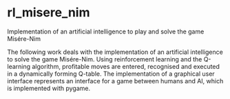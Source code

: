# rl_misere_nim
Implementation of an artificial intelligence to play and solve the game Misére-Nim

The following work deals with the implementation of an artificial intelligence to solve the game Misére-Nim. Using reinforcement learning and the Q-learning algorithm, profitable moves are entered, recognised and executed in a dynamically forming Q-table. The implementation of a graphical user interface represents an interface for a game between humans and AI, which is implemented with pygame. 
